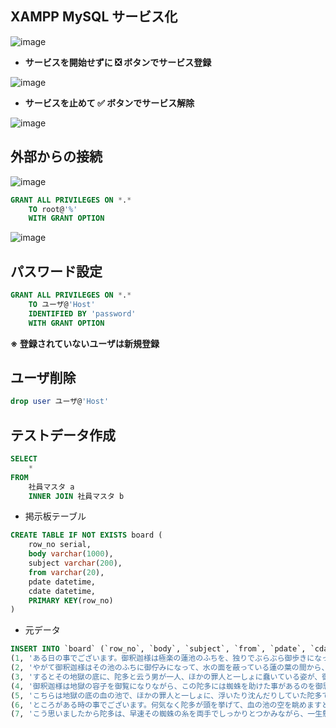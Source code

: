 ## XAMPP MySQL サービス化
![image](https://user-images.githubusercontent.com/1501327/145487390-b3e7ad95-3596-43f2-aca9-0885d3764d9a.png)

- **サービスを開始せずに ❎ ボタンでサービス登録**

![image](https://user-images.githubusercontent.com/1501327/145487874-b681f497-2496-4d85-8aec-f890c142e1cd.png)

- **サービスを止めて ✅ ボタンでサービス解除**

![image](https://user-images.githubusercontent.com/1501327/145488153-e7f76518-55c0-4f51-89d8-c5ca499be1a1.png)


## 外部からの接続
![image](https://user-images.githubusercontent.com/1501327/145489428-c99dbd51-cd3a-4d4c-b322-9be4a4194f88.png)
```sql
GRANT ALL PRIVILEGES ON *.* 
	TO root@'%'
	WITH GRANT OPTION
```
![image](https://user-images.githubusercontent.com/1501327/145489626-ffe8363f-1c20-433f-8b5c-4a50c3ce07d2.png)

## パスワード設定
```sql
GRANT ALL PRIVILEGES ON *.* 
	TO ユーザ@'Host'
	IDENTIFIED BY 'password'
	WITH GRANT OPTION

```
**※ 登録されていないユーザは新規登録**

## ユーザ削除
```sql
drop user ユーザ@'Host'
```

## テストデータ作成
```sql
SELECT
    *
FROM
    社員マスタ a
    INNER JOIN 社員マスタ b
```

- 掲示板テーブル
```sql
CREATE TABLE IF NOT EXISTS board (
    row_no serial,
    body varchar(1000),
    subject varchar(200),
    from varchar(20),
    pdate datetime,
    cdate datetime,
    PRIMARY KEY(row_no)
)
```

- 元データ
```sql
INSERT INTO `board` (`row_no`, `body`, `subject`, `from`, `pdate`, `cdate`) VALUES
(1, 'ある日の事でございます。御釈迦様は極楽の蓮池のふちを、独りでぶらぶら御歩きになっていらっしゃいました。池の中に咲いている蓮の花は、みんな玉のようにまっ白で、そのまん中にある金色の蕊からは、何とも云えない好い匂が、絶間なくあたりへ溢れて居ります。極楽は丁度朝なのでございましょう。\r\n', '蜘蛛の糸-1', '芥川龍之介-1', '2016-05-28 13:15:04', '2016-05-09 11:52:51'),
(2, 'やがて御釈迦様はその池のふちに御佇みになって、水の面を蔽っている蓮の葉の間から、ふと下の容子を御覧になりました。この極楽の蓮池の下は、丁度地獄の底に当って居りますから、水晶のような水を透き徹して、三途の河や針の山の景色が、丁度覗き眼鏡を見るように、はっきりと見えるのでございます。', '蜘蛛の糸-2', '芥川龍之介-2', '2016-05-28 13:22:37', '2016-05-14 20:07:14'),
(3, 'するとその地獄の底に、陀多と云う男が一人、ほかの罪人と一しょに蠢いている姿が、御眼に止まりました。この陀多と云う男は、人を殺したり家に火をつけたり、いろいろ悪事を働いた大泥坊でございますが、それでもたった一つ、善い事を致した覚えがございます。と申しますのは、ある時この男が深い林の中を通りますと、小さな蜘蛛が一匹、路ばたを這って行くのが見えました。そこで陀多は早速足を挙げて、踏み殺そうと致しましたが、「いや、いや、これも小さいながら、命のあるものに違いない。その命を無暗にとると云う事は、いくら何でも可哀そうだ。」と、こう急に思い返して、とうとうその蜘蛛を殺さずに助けてやったからでございます。', '蜘蛛の糸-3', '芥川龍之介-3', '2016-05-28 13:18:36', '2016-05-14 20:08:07'),
(4, '御釈迦様は地獄の容子を御覧になりながら、この陀多には蜘蛛を助けた事があるのを御思い出しになりました。そうしてそれだけの善い事をした報には、出来るなら、この男を地獄から救い出してやろうと御考えになりました。幸い、側を見ますと、翡翠のような色をした蓮の葉の上に、極楽の蜘蛛が一匹、美しい銀色の糸をかけて居ります。御釈迦様はその蜘蛛の糸をそっと御手に御取りになって、玉のような白蓮の間から、遥か下にある地獄の底へ、まっすぐにそれを御下しなさいました。', '蜘蛛の糸-4', '芥川龍之介-4', '2016-05-28 13:17:26', '2016-05-14 20:08:11'),
(5, 'こちらは地獄の底の血の池で、ほかの罪人と一しょに、浮いたり沈んだりしていた陀多でございます。何しろどちらを見ても、まっ暗で、たまにそのくら暗からぼんやり浮き上っているものがあると思いますと、それは恐しい針の山の針が光るのでございますから、その心細さと云ったらございません。その上あたりは墓の中のようにしんと静まり返って、たまに聞えるものと云っては、ただ罪人がつく微な嘆息ばかりでございます。これはここへ落ちて来るほどの人間は、もうさまざまな地獄の責苦に疲れはてて、泣声を出す力さえなくなっているのでございましょう。ですからさすが大泥坊の陀多も、やはり血の池の血に咽びながら、まるで死にかかった蛙のように、ただもがいてばかり居りました。', '蜘蛛の糸-5', '芥川龍之介-5', '2016-05-28 13:16:09', '2016-05-09 11:52:51'),
(6, 'ところがある時の事でございます。何気なく陀多が頭を挙げて、血の池の空を眺めますと、そのひっそりとした暗の中を、遠い遠い天上から、銀色の蜘蛛の糸が、まるで人目にかかるのを恐れるように、一すじ細く光りながら、するすると自分の上へ垂れて参るのではございませんか。陀多はこれを見ると、思わず手を拍って喜びました。この糸に縋りついて、どこまでものぼって行けば、きっと地獄からぬけ出せるのに相違ございません。いや、うまく行くと、極楽へはいる事さえも出来ましょう。そうすれば、もう針の山へ追い上げられる事もなくなれば、血の池に沈められる事もある筈はございません。', '蜘蛛の糸-6', '芥川龍之介-6', '2016-05-28 13:19:27', '2016-05-14 20:08:07'),
(7, 'こう思いましたから陀多は、早速その蜘蛛の糸を両手でしっかりとつかみながら、一生懸命に上へ上へとたぐりのぼり始めました。元より大泥坊の事でございますから、こう云う事には昔から、慣れ切っているのでございます。', '蜘蛛の糸-7', '芥川龍之介-7', '2016-05-28 13:20:24', '2016-05-28 13:20:24')
```
